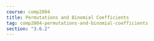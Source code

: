 ```yaml
---
course: comp2804
title: Permutations and Binomial Coefficients
tag: comp2804-permutations-and-binomial-coefficients
section: "3.6.2"
---
```

